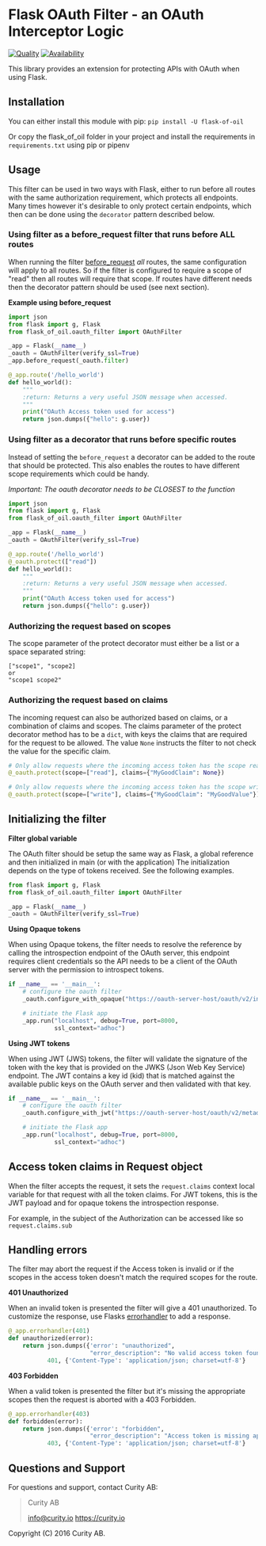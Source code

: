 # Flask OAuth Filter - an OAuth Interceptor Logic

[![Quality](https://img.shields.io/badge/quality-production-green)](https://curity.io/resources/code-examples/status/)
[![Availability](https://img.shields.io/badge/availability-binary-blue)](https://curity.io/resources/code-examples/status/)

This library provides an extension for protecting APIs with OAuth when using Flask.

## Installation

You can either install this module with pip:
```pip install -U flask-of-oil```

Or copy the flask_of_oil folder in your project and install the requirements in ```requirements.txt``` using pip or pipenv

## Usage

This filter can be used in two ways with Flask, either to run before all routes with the same authorization requirement,
which protects all endpoints. Many times however it's desirable to only protect certain endpoints, which then can be done
using the `decorator` pattern described below.

### Using filter as a before_request filter that runs before ALL routes

When running the filter [before_request](http://flask.pocoo.org/docs/0.11/api/#flask.Flask.before_request)  *all* routes, the same configuration will apply to all routes. So if the filter is
 configured to require a scope of "read" then all routes will require that scope. If routes have different needs then
 the decorator pattern should be used (see next section).

**Example using before_request**

```python
import json
from flask import g, Flask
from flask_of_oil.oauth_filter import OAuthFilter

_app = Flask(__name__)
_oauth = OAuthFilter(verify_ssl=True)
_app.before_request(_oauth.filter)

@_app.route('/hello_world')
def hello_world():
    """
    :return: Returns a very useful JSON message when accessed.
    """
    print("OAuth Access token used for access")
    return json.dumps({"hello": g.user})
```


### Using filter as a decorator that runs before specific routes

Instead of setting the `before_request` a decorator can be added to the route that should be protected. This also enables the routes to have
 different scope requirements which could be handy.

*Important: The oauth decorator needs to be CLOSEST to the function*

```python
import json
from flask import g, Flask
from flask_of_oil.oauth_filter import OAuthFilter

_app = Flask(__name__)
_oauth = OAuthFilter(verify_ssl=True)

@_app.route('/hello_world')
@_oauth.protect(["read"])
def hello_world():
    """
    :return: Returns a very useful JSON message when accessed.
    """
    print("OAuth Access token used for access")
    return json.dumps({"hello": g.user})
```

### Authorizing the request based on scopes

The scope parameter of the protect decorator must either be a list or a space separated string:
``` 
["scope1", "scope2]
or 
"scope1 scope2"
```

### Authorizing the request based on claims

The incoming request can also be authorized based on claims, or a combination of claims and scopes.
The claims parameter of the protect decorator method has to be a `dict`, with keys the claims that are required 
for the request to be allowed. The value `None` instructs the filter to not check the value for the specific claim. 

```python
# Only allow requests where the incoming access token has the scope read and it contains a claim named MyGoodClaim
@_oauth.protect(scope=["read"], claims={"MyGoodClaim": None})
```
```python
# Only allow requests where the incoming access token has the scope write and it contains a claim named MyGoodClaim with value MyGoodValue
@_oauth.protect(scope=["write"], claims={"MyGoodClaim": "MyGoodValue"})
```


## Initializing the filter

**Filter global variable**

The OAuth filter should be setup the same way as Flask, a global reference and then initialized in main (or with the application)
The initialization depends on the type of tokens received. See the following examples.

```python
from flask import g, Flask
from flask_of_oil.oauth_filter import OAuthFilter

_app = Flask(__name__)
_oauth = OAuthFilter(verify_ssl=True)
```

**Using Opaque tokens**

When using Opaque tokens, the filter needs to resolve the reference by calling the introspection endpoint of the
OAuth server, this endpoint requires client credentials so the API needs to be a client of the OAuth server with the
permission to introspect tokens.

```python
if __name__ == '__main__':
    # configure the oauth filter
    _oauth.configure_with_opaque("https://oauth-server-host/oauth/v2/introspection", "api-client-id", "api-client-secret")

    # initiate the Flask app
    _app.run("localhost", debug=True, port=8000,
             ssl_context="adhoc")
```

**Using JWT tokens**

When using JWT (JWS) tokens, the filter will validate the signature of the token with the key that is provided on the
JWKS (Json Web Key Service) endpoint. The JWT contains a key id (kid) that is matched against the available public keys
on the OAuth server and then validated with that key.

```python
if __name__ == '__main__':
    # configure the oauth filter
    _oauth.configure_with_jwt("https://oauth-server-host/oauth/v2/metadata/jwks", "configured-issuer", "audience-of-token")

    # initiate the Flask app
    _app.run("localhost", debug=True, port=8000,
             ssl_context="adhoc")
```


## Access token claims in Request object

When the filter accepts the request, it sets the `request.claims` context local variable for that request with all
the token claims. For JWT tokens, this is the JWT payload and for opaque tokens the introspection response. 

For example, in the subject of the Authorization can be accessed like so `request.claims.sub` 

## Handling errors

The filter may abort the request if the Access token is invalid or if the scopes in the access token doesn't match the
required scopes for the route.

**401 Unauthorized**

When an invalid token is presented the filter will give a 401 unauthorized.
To customize the response, use Flasks [errorhandler](http://flask.pocoo.org/docs/0.11/api/#flask.Flask.errorhandler) to add a response.

```python
@_app.errorhandler(401)
def unauthorized(error):
    return json.dumps({'error': "unauthorized",
                       "error_description": "No valid access token found"}), \
           401, {'Content-Type': 'application/json; charset=utf-8'}
```

**403 Forbidden**

When a valid token is presented the filter but it's missing the appropriate scopes then the request is aborted
with a 403 Forbidden.

```python
@_app.errorhandler(403)
def forbidden(error):
    return json.dumps({'error': "forbidden",
                       "error_description": "Access token is missing appropriate scopes"}), \
           403, {'Content-Type': 'application/json; charset=utf-8'}
```


## Questions and Support

For questions and support, contact Curity AB:

> Curity AB
>
> info@curity.io
> https://curity.io


Copyright (C) 2016 Curity AB.
